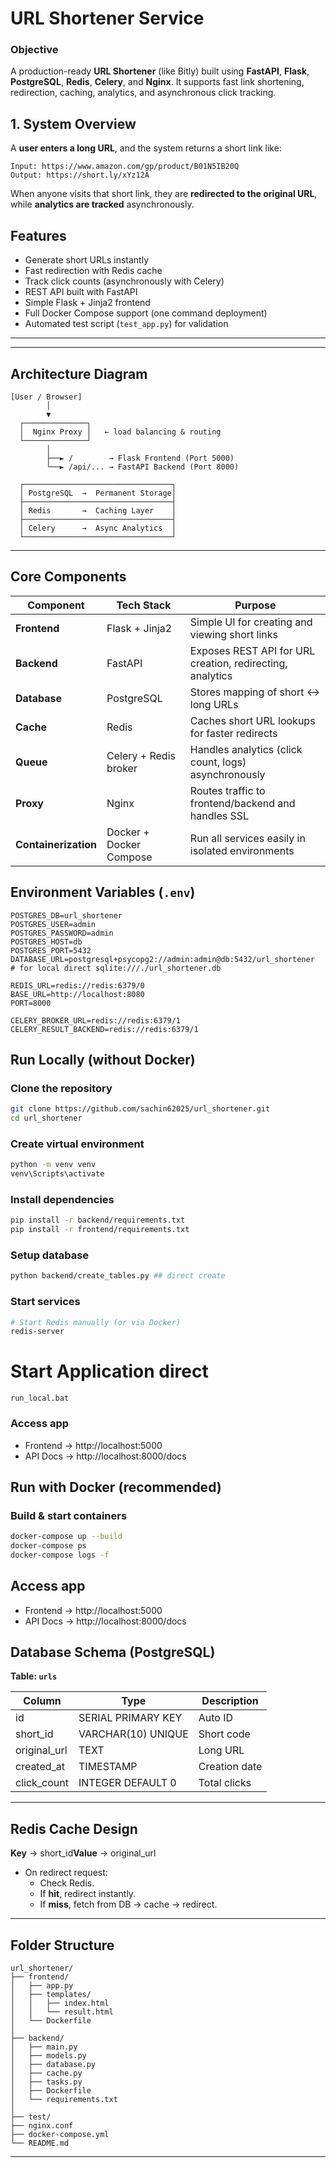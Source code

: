 # URL Shortener Service

### Objective

A production-ready **URL Shortener** (like Bitly) built using **FastAPI**, **Flask**, **PostgreSQL**, **Redis**, **Celery**, and **Nginx**.
It supports fast link shortening, redirection, caching, analytics, and asynchronous click tracking.

## 1. System Overview

A **user enters a long URL**, and the system returns a short link like:

```
Input: https://www.amazon.com/gp/product/B01N5IB20Q
Output: https://short.ly/xYz12A
```

When anyone visits that short link, they are **redirected to the original URL**, while **analytics are tracked** asynchronously.

## Features

- Generate short URLs instantly
- Fast redirection with Redis cache
- Track click counts (asynchronously with Celery)
- REST API built with FastAPI
- Simple Flask + Jinja2 frontend
- Full Docker Compose support (one command deployment)
- Automated test script (`test_app.py`) for validation

---

---

## Architecture Diagram

```
[User / Browser]
        │
        ▼
  ┌──────────────┐
  │  Nginx Proxy │   ← load balancing & routing
  └──────────────┘
        │
        ├──► /        → Flask Frontend (Port 5000)
        └──► /api/... → FastAPI Backend (Port 8000)
  
  ┌─────────────────────────────────┐
  │ PostgreSQL  →  Permanent Storage│
  ├─────────────────────────────────┤
  │ Redis       →  Caching Layer    │
  ├─────────────────────────────────┤
  │ Celery      →  Async Analytics  │
  └─────────────────────────────────┘
```

---

## Core Components

| Component                  | Tech Stack              | Purpose                                                   |
| -------------------------- | ----------------------- | --------------------------------------------------------- |
| **Frontend**         | Flask + Jinja2          | Simple UI for creating and viewing short links            |
| **Backend**          | FastAPI                 | Exposes REST API for URL creation, redirecting, analytics |
| **Database**         | PostgreSQL              | Stores mapping of short ↔ long URLs                      |
| **Cache**            | Redis                   | Caches short URL lookups for faster redirects             |
| **Queue**            | Celery + Redis broker   | Handles analytics (click count, logs) asynchronously      |
| **Proxy**            | Nginx                   | Routes traffic to frontend/backend and handles SSL        |
| **Containerization** | Docker + Docker Compose | Run all services easily in isolated environments          |

## Environment Variables (`.env`)

```env
POSTGRES_DB=url_shortener
POSTGRES_USER=admin
POSTGRES_PASSWORD=admin
POSTGRES_HOST=db
POSTGRES_PORT=5432
DATABASE_URL=postgresql+psycopg2://admin:admin@db:5432/url_shortener  # for local direct sqlite:///./url_shortener.db

REDIS_URL=redis://redis:6379/0
BASE_URL=http://localhost:8080
PORT=8000

CELERY_BROKER_URL=redis://redis:6379/1
CELERY_RESULT_BACKEND=redis://redis:6379/1
```

## Run Locally (without Docker)

### Clone the repository

```bash
git clone https://github.com/sachin62025/url_shortener.git
cd url_shortener
```

### Create virtual environment

```bash
python -m venv venv
venv\Scripts\activate 
```

### Install dependencies

```bash
pip install -r backend/requirements.txt
pip install -r frontend/requirements.txt
```

### Setup database

```bash
python backend/create_tables.py ## direct create
```

### Start services

```bash
# Start Redis manually (or via Docker) 
redis-server
```

# Start Application direct

```
run_local.bat
```

### Access app

- Frontend → http://localhost:5000
- API Docs → http://localhost:8000/docs

## Run with Docker (recommended)

### Build & start containers

```bash
docker-compose up --build
docker-compose ps
docker-compose logs -f
```

## Access app

- Frontend → http://localhost:5000
- API Docs → http://localhost:8000/docs

## Database Schema (PostgreSQL)

**Table: `urls`**

| Column       | Type               | Description   |
| ------------ | ------------------ | ------------- |
| id           | SERIAL PRIMARY KEY | Auto ID       |
| short_id     | VARCHAR(10) UNIQUE | Short code    |
| original_url | TEXT               | Long URL      |
| created_at   | TIMESTAMP          | Creation date |
| click_count  | INTEGER DEFAULT 0  | Total clicks  |

---

## Redis Cache Design

**Key** → short_id**Value** → original_url

- On redirect request:
  - Check Redis.
  - If **hit**, redirect instantly.
  - If **miss**, fetch from DB → cache → redirect.


---

## Folder Structure

```
url_shortener/
├── frontend/
│   ├── app.py
│   ├── templates/
│   │   ├── index.html
│   │   └── result.html
│   └── Dockerfile
│
├── backend/
│   ├── main.py
│   ├── models.py
│   ├── database.py
│   ├── cache.py
│   ├── tasks.py
│   ├── Dockerfile
│   └── requirements.txt
│
├── test/
├── nginx.conf
├── docker-compose.yml
└── README.md
```

---
